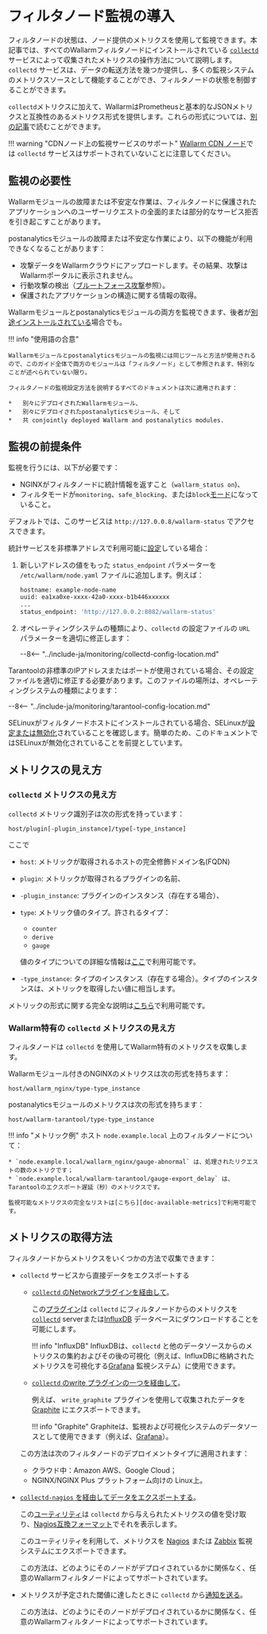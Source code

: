 [link-collectd]:            https://collectd.org/

[av-bruteforce]:            ../../attacks-vulns-list.md#brute-force-attack
[doc-postanalitycs]:        ../installation-postanalytics-en.md

[link-collectd-naming]:     https://collectd.org/wiki/index.php/Naming_schema
[link-data-source]:         https://collectd.org/wiki/index.php/Data_source
[link-collectd-networking]: https://collectd.org/wiki/index.php/Networking_introduction
[link-influxdb]:            https://www.influxdata.com/products/influxdb-overview/
[link-grafana]:             https://grafana.com/
[link-graphite]:            https://github.com/graphite-project/graphite-web
[link-network-plugin]:      https://collectd.org/wiki/index.php/Plugin:Network
[link-write-plugins]:       https://collectd.org/wiki/index.php/Table_of_Plugins
[link-collectd-nagios]:     https://collectd.org/wiki/index.php/Collectd-nagios
[link-nagios]:              https://www.nagios.org/
[link-zabbix]:              https://www.zabbix.com/
[link-nagios-format]:       https://nagios-plugins.org/doc/guidelines.html#AEN200
[link-selinux]:             https://www.redhat.com/en/topics/linux/what-is-selinux

[doc-available-metrics]:    available-metrics.md
[doc-network-plugin]:       fetching-metrics.md#exporting-metrics-via-the-collectd-network-plugin
[doc-write-plugins]:        fetching-metrics.md#exporting-metrics-via-the-collectd-write-plugins
[doc-collectd-nagios]:      fetching-metrics.md#exporting-metrics-using-the-collectd-nagios-utility
[doc-collectd-notices]:     fetching-metrics.md#sending-notifications-from-collectd

[doc-selinux]:  ../configure-selinux.md

# フィルタノード監視の導入

フィルタノードの状態は、ノード提供のメトリクスを使用して監視できます。本記事では、すべてのWallarmフィルタノードにインストールされている [`collectd`][link-collectd] サービスによって収集されたメトリクスの操作方法について説明します。`collectd` サービスは、データの転送方法を幾つか提供し、多くの監視システムのメトリクスソースとして機能することができ、フィルタノードの状態を制御することができます。

`collectd`メトリクスに加えて、WallarmはPrometheusと基本的なJSONメトリクスと互換性のあるメトリクス形式を提供します。これらの形式については、[別の記事](../configure-statistics-service.md)で読むことができます。

!!! warning "CDNノード上の監視サービスのサポート"
    [Wallarm CDN ノード](../../installation/cdn-node.md)では `collectd` サービスはサポートされていないことに注意してください。

##  監視の必要性

Wallarmモジュールの故障または不安定な作業は、フィルタノードに保護されたアプリケーションへのユーザーリクエストの全面的または部分的なサービス拒否を引き起こすことがあります。

postanalyticsモジュールの故障または不安定な作業により、以下の機能が利用できなくなることがあります：
*   攻撃データをWallarmクラウドにアップロードします。その結果、攻撃はWallarmポータルに表示されません。
*   行動攻撃の検出（[ブルートフォース攻撃][av-bruteforce]参照）。
*   保護されたアプリケーションの構造に関する情報の取得。

Wallarmモジュールとpostanalyticsモジュールの両方を監視できます、後者が[別途インストールされている][doc-postanalitycs]場合でも。

!!! info "使用語の合意"

    Wallarmモジュールとpostanalyticsモジュールの監視には同じツールと方法が使用されるので、このガイド全体で両方のモジュールは「フィルタノード」として参照されます、特別なことが述べられていない限り。

    フィルタノードの監視設定方法を説明するすべてのドキュメントは次に適用されます：

    *   別々にデプロイされたWallarmモジュール、
    *   別々にデプロイされたpostanalyticsモジュール、そして
    *   共 conjointly deployed Wallarm and postanalytics modules.

## 監視の前提条件

監視を行うには、以下が必要です：
*   NGINXがフィルタノードに統計情報を返すこと（`wallarm_status on`)、
*   フィルタモードが`monitoring`、`safe_blocking`、または`block`[モード](../configure-wallarm-mode.md#available-filtration-modes)になっていること。

デフォルトでは、このサービスは `http://127.0.0.8/wallarm-status` でアクセスできます。

統計サービスを非標準アドレスで利用可能に[設定](../configure-statistics-service.md#changing-an-ip-address-of-the-statistics-service)している場合：

1. 新しいアドレスの値をもった `status_endpoint` パラメーターを `/etc/wallarm/node.yaml` ファイルに追加します。例えば：

    ```bash
    hostname: example-node-name
    uuid: ea1xa0xe-xxxx-42a0-xxxx-b1b446xxxxxx
    ...
    status_endpoint: 'http://127.0.0.2:8082/wallarm-status'
    ```
1. オペレーティングシステムの種類により、`collectd` の設定ファイルの `URL` パラメーターを適切に修正します：

    --8<-- "../include-ja/monitoring/collectd-config-location.md"

Tarantoolの非標準のIPアドレスまたはポートが使用されている場合、その設定ファイルを適切に修正する必要があります。このファイルの場所は、オペレーティングシステムの種類によります：

--8<-- "../include-ja/monitoring/tarantool-config-location.md"

SELinuxがフィルタノードホストにインストールされている場合、SELinuxが[設定または無効化][doc-selinux]されていることを確認します。簡単のため、このドキュメントではSELinuxが無効化されていることを前提としています。

## メトリクスの見え方

###  `collectd` メトリクスの見え方

`collectd` メトリック識別子は次の形式を持っています：

```
host/plugin[-plugin_instance]/type[-type_instance]
```

ここで
*   `host`: メトリックが取得されるホストの完全修飾ドメイン名(FQDN)
*   `plugin`: メトリックが取得されるプラグインの名前、
*   `-plugin_instance`: プラグインのインスタンス（存在する場合）、
*   `type`: メトリック値のタイプ。許されるタイプ：
    *   `counter`
    *   `derive`
    *   `gauge` 

    値のタイプについての詳細な情報は[ここ][link-data-source]で利用可能です。

*   `-type_instance`: タイプのインスタンス（存在する場合）。タイプのインスタンスは、メトリックを取得したい値に相当します。

メトリックの形式に関する完全な説明は[こちら][link-collectd-naming]で利用可能です。

### Wallarm特有の `collectd` メトリクスの見え方

フィルタノードは `collectd` を使用してWallarm特有のメトリクスを収集します。

Wallarmモジュール付きのNGINXのメトリクスは次の形式を持ちます：

```
host/wallarm_nginx/type-type_instance
```

postanalyticsモジュールのメトリクスは次の形式を持ちます：

```
host/wallarm-tarantool/type-type_instance
```


!!! info "メトリック例"
    ホスト `node.example.local` 上のフィルタノードについて：

    * `node.example.local/wallarm_nginx/gauge-abnormal` は、処理されたリクエストの数のメトリクです；
    * `node.example.local/wallarm-tarantool/gauge-export_delay` は、Tarantoolのエクスポート遅延（秒）のメトリクスです。

    監視可能なメトリクスの完全なリストは[こちら][doc-available-metrics]で利用可能です。

##  メトリクスの取得方法

フィルタノードからメトリクスをいくつかの方法で収集できます：
*   `collectd` サービスから直接データをエクスポートする
    * [ `collectd` のNetworkプラグインを経由して][doc-network-plugin]。
    
        この[プラグイン][link-network-plugin]は `collectd` にフィルタノードからのメトリクスを[`collectd`][link-collectd-networking] serverまたは[InfluxDB][link-influxdb] データベースにダウンロードすることを可能にします。
        
        
        !!! info "InfluxDB"
            InfluxDBは、`collectd` と他のデータソースからのメトリクスの集約およびその後の可視化（例えば、InfluxDBに格納されたメトリクスを可視化する[Grafana][link-grafana] 監視システム）に使用できます。
        
    * [`collectd` のwrite プラグインの一つを経由して][doc-write-plugins]。
  
        例えば、 `write_graphite` プラグインを使用して収集されたデータを [Graphite][link-graphite] にエクスポートできます。
  
        
        !!! info "Graphite"
            Graphiteは、監視および可視化システムのデータソースとして使用できます（例えば、[Grafana][link-grafana]）。
        
  
    この方法は次のフィルタノードのデプロイメントタイプに適用されます：

    *   クラウド中：Amazon AWS、Google Cloud；
    *   NGINX/NGINX Plus プラットフォーム向けの Linux上。

*   [`collectd-nagios` を経由してデータをエクスポートする][doc-collectd-nagios]。
  
    この[ユーティリティ][link-collectd-nagios]は `collectd` から与えられたメトリクスの値を受け取り、[Nagios互換フォーマット][link-nagios-format]でそれを表示します。
  
    このユーティリティを利用して、メトリクスを [Nagios][link-nagios] または [Zabbix][link-zabbix] 監視システムにエクスポートできます。
  
    この方法は、どのようにそのノードがデプロイされているかに関係なく、任意のWallarmフィルタノードによってサポートされています。
  
*   メトリクスが予定された閾値に達したときに `collectd` から[通知を送る][doc-collectd-notices]。

    この方法は、どのようにそのノードがデプロイされているかに関係なく、任意のWallarmフィルタノードによってサポートされています。